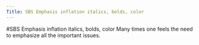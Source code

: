 ```yaml
---
Title: SBS Emphasis inflation italics, bolds, color
---
```

#SBS Emphasis inflation italics, bolds, color
Many times one feels the need to emphasize all the important issues.
